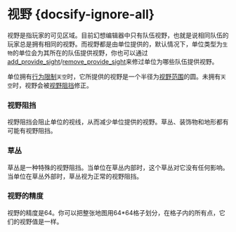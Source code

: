 # 视野 {docsify-ignore-all} 

视野是指玩家的可见区域。目前幻想编辑器中只有队伍视野，也就是说相同队伍的玩家总是拥有相同的视野。而视野都是由单位提供的，默认情况下，单位类型为`生物`的单位会为其所在的队伍提供视野，你也可以通过[add_provide_sight]/[remove_provide_sight]来修过单位为哪些队伍提供视野。

单位拥有[行为限制]`天空`时，它所提供的视野是一个半径为[视野范围]的圆。未拥有`天空`时，视野会被[视野阻挡]修正。


### 视野阻挡

视野阻挡会阻止单位的视线，从而减少单位提供的视野。草丛、装饰物和地形都有可能有视野阻挡。

### 草丛

草丛是一种特殊的视野阻挡。当单位在草丛内部时，这个草丛对它没有任何影响。当单位在草丛外部时，草丛视为正常的视野阻挡。

### 视野的精度

视野的精度是64。你可以把整张地图用64*64格子划分，在格子内的所有点，它们的视野值是一样。

[add_provide_sight]: /ac/api/unit?id=add_provide_sight
[remove_provide_sight]: /ac/api/unit?id=remove_provide_sight
[行为限制]: /ac/unit/restriction
[视野范围]: /ac/unit/attribute?id=视野范围
[视野阻挡]: /ac/game/视野?id=视野阻挡
